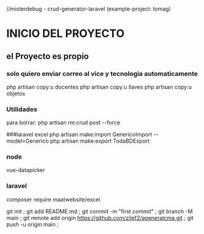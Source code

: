 //misterdebug - crud-generator-laravel
(example-project: tomag)


[//]: # (3octubre2024 ageneralcma)
# INICIO DEL PROYECTO
## el Proyecto es propio
### solo quiero enviar correo al vice y tecnologia automaticamente

php artisan copy:u docentes
php artisan copy:u llaves
php artisan copy:u objetos


### Utilidades
para borrar:  php artisan rm:crud post --force


###laravel excel
php artisan make:import GenericoImport --model=Generico
php artisan make:export TodaBDExport


### node
vue-datapicker
### laravel
composer require maatwebsite/excel


git init ; git add README.md ; git commit -m "first commit" ; git branch -M main ; git remote add origin https://github.com/zilef2/ageneralcma.git ; git push -u origin main ;